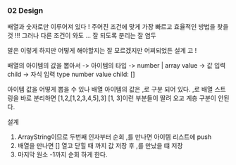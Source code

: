 ### 02 Design

배열과 숫자로만 이루어져 있다 ! 
주어진 조건에 맞게 가장 빠르고 효율적인 방법을 찾을 것 !!! 
그러나 다른 조건이 와도 ... 잘 되도록 분리는 잘 염두 

말은 이렇게 하지만 어떻게 해야할지는 잘 모르겠지만 어찌되었든 설계 고 ! 


배열의 아이템의 값을 뽑아서 -> 
아이템의 타입 -> number | array
value -> 값 입력 
child -> 자식 입력 
type number value child: []

아이템 값을 어떻게 뽑을 수 있나 
배열 아이템의 값은 ,로 구분 되어 있다. 
,로 배열 스트링을 바로 분리하면 [1,2,[1,2,3,4,5],3]
[1,  3]이런 부분들이 딸려 오고 계층 구분이 안된다.

설계 
1. ArrayString이므로 두번째 인자부터 순회 ,를 만나면 아이템 리스트에 push 
2. 배열을 만나면 [] 열고 닫힐 때 까지 값 저장 후 ,를 만났을 떄 저장 
3. 마지막 원소 -1까지 순회 하게 한다. 

